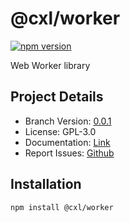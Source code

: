 # @cxl/worker 
	
[![npm version](https://badge.fury.io/js/%40cxl%2Fworker.svg)](https://badge.fury.io/js/%40cxl%2Fworker)

Web Worker library

## Project Details

-   Branch Version: [0.0.1](https://npmjs.com/package/@cxl/worker/v/0.0.1)
-   License: GPL-3.0
-   Documentation: [Link](https://cxlio.github.io/cxl/worker)
-   Report Issues: [Github](https://github.com/cxlio/cxl/issues)

## Installation

	npm install @cxl/worker

